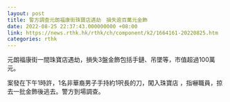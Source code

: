 ```yaml
---
layout: post
title: 警方調查元朗福康街珠寶店遇劫　損失逾百萬元金飾
date: 2022-08-25 22:37:43.000000000 +08:00
link: https://news.rthk.hk/rthk/ch/component/k2/1664161-20220825.htm
categories: rthk
---
```


元朗福康街一間珠寶店遇劫，損失3盤金飾包括手鏈、吊墜等，市值超過100萬元。

案發在下午1時許，1名非華裔男子手持約1呎長的刀，闖入珠寶店 ，指嚇職員，掠去一批金飾後逃去。警方到場調查。
